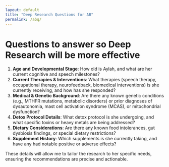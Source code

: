```yaml
---
layout: default
title: "Deep Research Questions for AB"
permalink: /abq/
---
```

# Questions to answer so Deep Research will be more effective

1. **Age and Developmental Stage**: How old is Aylah, and what are her current cognitive and speech milestones?
2. **Current Therapies & Interventions**: What therapies (speech therapy, occupational therapy, neurofeedback, biomedical interventions) is she currently receiving, and how has she responded?
3. **Medical & Genetic Background**: Are there any known genetic conditions (e.g., MTHFR mutations, metabolic disorders) or prior diagnoses of dysautonomia, mast cell activation syndrome (MCAS), or mitochondrial dysfunction?
4. **Detox Protocol Details**: What detox protocol is she undergoing, and what specific toxins or heavy metals are being addressed?
5. **Dietary Considerations**: Are there any known food intolerances, gut dysbiosis findings, or special dietary restrictions?
6. **Supplement History**: Which supplements is she currently taking, and have any had notable positive or adverse effects?

These details will allow me to tailor the research to her specific needs, ensuring the recommendations are precise and actionable.